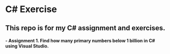 # C# Exercise

## This repo is for my C# assignment and exercises.

#### - Assignment 1. Find how many primary numbers below 1 billion in C# using Visual Studio.
